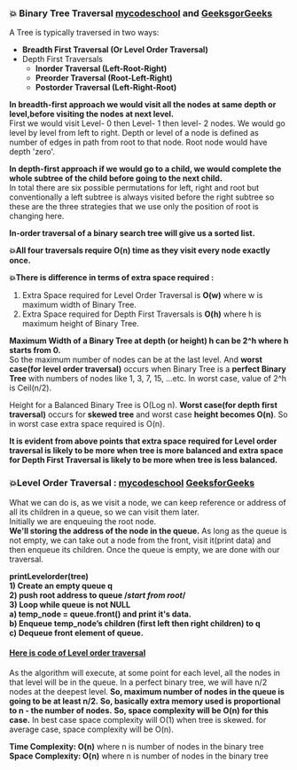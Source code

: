 ### :boom: Binary Tree Traversal [mycodeschool](https://www.youtube.com/watch?v=9RHO6jU--GU&list=PL-pUjcDnciX3Z5AEE8HHRrcfj-987Ia94&index=8) and [GeeksgorGeeks](https://www.geeksforgeeks.org/bfs-vs-dfs-binary-tree/)    
A Tree is typically traversed in two ways:   
 * **Breadth First Traversal (Or Level Order Traversal)**     
 * Depth First Traversals  
   * **Inorder Traversal (Left-Root-Right)**    
   * **Preorder Traversal (Root-Left-Right)**     
   * **Postorder Traversal (Left-Right-Root)**  
   
**In breadth-first approach we would visit all the nodes at same depth or level,before visiting the nodes at next level.**   
First we would visit Level- 0 then Level- 1 then level- 2 nodes. We would go level by level from left to right. Depth or level of a node is defined as number of edges in path from root to that node. Root node would have depth 'zero'.  

**In depth-first approach if we would go to a child, we would complete the whole subtree of the child before going to the next child.**   
In total there are six possible permutations for left, right and root but conventionally 
a left subtree is always visited before the right subtree so these are the three strategies that we use only the position of root is 
changing here.   

**In-order traversal of a binary search tree will give us a sorted list.**  

**:boom:All four traversals require O(n) time as they visit every node exactly once.**   

**:boom:There is difference in terms of extra space required :**   
1. Extra Space required for Level Order Traversal is **O(w)** where w is maximum width of Binary Tree.  
2. Extra Space required for Depth First Traversals is **O(h)** where h is maximum height of Binary Tree.   

**Maximum Width of a Binary Tree at depth (or height) h can be 2^h where h starts from 0.**  
So the maximum number of nodes can be at the last level. And **worst case(for level order traversal)** occurs when Binary Tree is a **perfect Binary Tree** with numbers of nodes like 1, 3, 7, 15, …etc. In worst case, value of 2^h is Ceil(n/2).    

Height for a Balanced Binary Tree is O(Log n). **Worst case(for depth first traversal)** occurs for **skewed tree** and worst case **height becomes O(n)**.
So in worst case extra space required is O(n).      

**It is evident from above points that extra space required for Level order traversal is likely to be more when tree is more balanced and extra space for Depth First Traversal is likely to be more when tree is less balanced.**   

### :boom:Level Order Traversal : [mycodeschool](https://www.youtube.com/watch?v=86g8jAQug04&list=PL-pUjcDnciX3Z5AEE8HHRrcfj-987Ia94&index=9) [ GeeksforGeeks](https://www.geeksforgeeks.org/level-order-tree-traversal/)   
What we can do is, as we visit a node, we can keep reference or address of all its children in a queue, so we can visit them later.   
Initially we are enqueuing the root node.   
**We'll storing the address of the node in the queue.** As long as the queue is not empty, we can take out a node from the front, visit it(print data) and then enqueue its children. Once the queue is empty, we are done with our traversal.      

**printLevelorder(tree)**      
**1) Create an empty queue q**   
**2) push root address to queue  /*start from root*/**    
**3) Loop while queue is not NULL**    
    **a) temp_node = queue.front() and print it's data.**    
    **b) Enqueue temp_node’s children (first left then right children) to q**    
    **c) Dequeue front element of queue.**     

#### [Here is code of Level order traversal](https://github.com/Durjoy001/Data-Structure-and-Algorithms/blob/master/Tree/Binary%20Tree/Binary%20tree%20traversal/Level%20Order%20Traversal.cpp)  
As the algorithm will execute, at some point for each level, all the nodes 
in that level will be in the queue. In a perfect binary tree, we will have n/2 nodes at the deepest level. 
**So, maximum number of nodes in the queue is going to be at least n/2.** 
**So, basically extra memory used is proportional to n - the number of nodes.** 
**So, space complexity will be O(n) for this case.** 
In best case space complexity will O(1) when tree is skewed.
for average case, space complexity will be O(n).      

**Time Complexity: O(n)** where n is number of nodes in the binary tree  
**Space Complexity: O(n)** where n is number of nodes in the binary tree    



   
